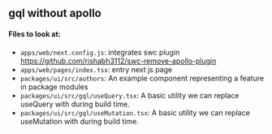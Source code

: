 ## gql without apollo

#### Files to look at:

- `apps/web/next.config.js`: integrates swc plugin https://github.com/rishabh3112/swc-remove-apollo-plugin
- `apps/web/pages/index.tsx`: entry next js page
- `packages/ui/src/authors`: An example component representing a feature in package modules
- `packages/ui/src/gql/useQuery.tsx`: A basic utility we can replace useQuery with during build time.
- `packages/ui/src/gql/useMutation.tsx`: A basic utility we can replace useMutation with during build time.
